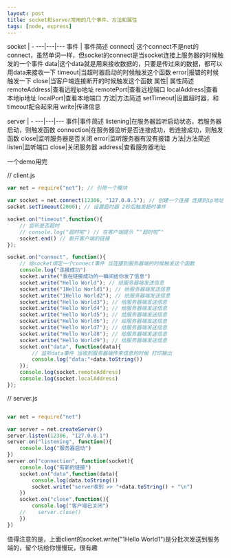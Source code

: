 ```yaml
---
layout: post
title: socket和server常用的几个事件、方法和属性
tags: [node, express]
---
```


socket | - 
---|---|---
事件 | 事件简述
connect|  这个connect不是net的connect，虽然单词一样，但socket的connect是当socket连接上服务器的时候触发的一个事件
data|这个data就是用来接收数据的，只要是传过来的数据，都可以用data来接收一下
timeout|当超时器启动的时候触发这个函数
error|报错的时候触发一下
close|当客户端连接断开的时候触发这个函数
属性| 属性简述
remoteAddress|查看远程ip地址
remotePort|查看远程端口
localAddress|查看本地ip地址
localPort|查看本地端口
方法|方法简述
setTimeout|设置超时器，和timeout配合起来用
write|传递信息


server | - 
---|---|---
事件|事件简述
listening|在服务器监听启动状态，若服务器启动，则触发函数
connection|在服务器监听是否连接成功，若连接成功，则触发函数
close|监听服务器是否关闭
error|监听服务器有没有报错
方法|方法简述
listen|监听端口
close|关闭服务器
address|查看服务器地址


一个demo用完

// client.js
```javascript
var net = require("net"); // 引用一个模块

var socket = net.connect(12306, "127.0.0.1"); // 创建一个连接 连接到ip地址为127.0.0.1的12306端口
socket.setTimeout(2000); // 设置超时器 2秒后触发超时事件

socket.on("timeout",function(){
    // 监听是否超时
    // console.log("超时啦") // 在客户端提示 “"超时啦”"
    socket.end() // 断开客户端的链接
});

socket.on("connect", function(){
    // 给socket绑定一个connect事件 当连接到服务器端的时候触发这个函数
    console.log("连接成功")
    socket.write("我在链接成功的一瞬间给你发了信息")
    socket.write("Hello World"); // 给服务器端发送信息
    socket.write("1Hello World1"); // 给服务器端发送信息
    socket.write("1Hello World2"); // 给服务器端发送信息
    socket.write("Hello World3"); // 给服务器端发送信息
    socket.write("Hello World4"); // 给服务器端发送信息
    socket.write("Hello World5"); // 给服务器端发送信息
    socket.write("Hello World6"); // 给服务器端发送信息
    socket.write("Hello World7"); // 给服务器端发送信息
    socket.write("Hello World8"); // 给服务器端发送信息
    socket.write("Hello World9"); // 给服务器端发送信息
    socket.on("data", function(data){
        // 监听data事件 当收到服务器端传来信息的时候 打印输出
        console.log("data:"+data.toString())
    });
    console.log(socket.remoteAddress)
    console.log(socket.localAddress)
});


```

// server.js
```javascript

var net = require("net")

var server = net.createServer()
server.listen(12306, "127.0.0.1")
server.on("listening", function(){
    console.log("服务器启动")
})
server.on("connection", function(socket){
    console.log("有新的链接")
    socket.on("data",function(data){
        console.log(data.toString())
        socket.write("server收到 >> "+data.toString() + "\n")
    })
    socket.on("close",function(){
        console.log("客户端已关闭")
    //    server.close()
    })
})

```
值得注意的是，上面client的socket.write("1Hello World1")是分批次发送到服务端的，留个坑给你慢慢玩，很有趣